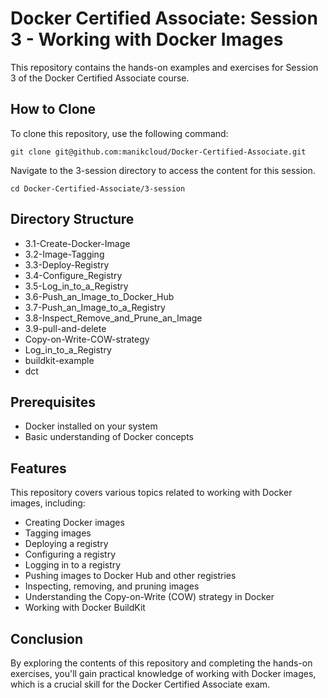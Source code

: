 # Docker Certified Associate: Session 3 - Working with Docker Images

This repository contains the hands-on examples and exercises for Session 3 of the Docker Certified Associate course.

## How to Clone

To clone this repository, use the following command:

```
git clone git@github.com:manikcloud/Docker-Certified-Associate.git
```
Navigate to the 3-session directory to access the content for this session.

```
cd Docker-Certified-Associate/3-session
```

## Directory Structure

- 3.1-Create-Docker-Image
- 3.2-Image-Tagging
- 3.3-Deploy-Registry
- 3.4-Configure_Registry
- 3.5-Log_in_to_a_Registry
- 3.6-Push_an_Image_to_Docker_Hub
- 3.7-Push_an_Image_to_a_Registry
- 3.8-Inspect_Remove_and_Prune_an_Image
- 3.9-pull-and-delete
- Copy-on-Write-COW-strategy
- Log_in_to_a_Registry
- buildkit-example
- dct

## Prerequisites

- Docker installed on your system
- Basic understanding of Docker concepts

## Features

This repository covers various topics related to working with Docker images, including:

- Creating Docker images
- Tagging images
- Deploying a registry
- Configuring a registry
- Logging in to a registry
- Pushing images to Docker Hub and other registries
- Inspecting, removing, and pruning images
- Understanding the Copy-on-Write (COW) strategy in Docker
- Working with Docker BuildKit

## Conclusion

By exploring the contents of this repository and completing the hands-on exercises, you'll gain practical knowledge of working with Docker images, which is a crucial skill for the Docker Certified Associate exam.



